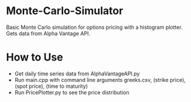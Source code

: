 # Monte-Carlo-Simulator
Basic Monte Carlo simulation for options pricing with a histogram plotter. Gets data from Alpha Vantage API.

# How to Use
* Get daily time series data from AlphaVantageAPI.py
* Run main.cpp with command line arguments greeks.csv, (strike price), (spot price), (time to maturity)
* Run PricePlotter.py to see the price distribution
